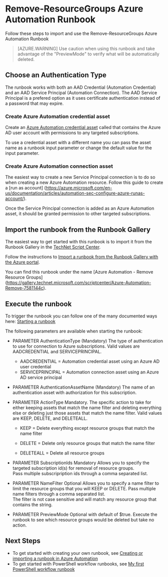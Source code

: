 <properties
   pageTitle="Remove-ResourceGroups Azure Automation Runbook"
   description="This Azure Automation runbook can be used for removing resource groups across Azure subscriptions using a combination of filters and rules. You can run across multiple subscriptions, delete all resource groups, or run in preview mode."
   services="automation"
   documentationCenter=""
   authors="nwcadence"
   manager=""
   editor=""/>

<tags
   ms.service="automation"
   ms.devlang="na"
   ms.topic="article"
   ms.tgt_pltfrm="na"
   ms.workload="infrastructure-services"
   ms.date="05/11/2016"
   ms.author="TechNet@nwcadence.com"/>

# Remove-ResourceGroups Azure Automation Runbook

Follow these steps to import and use the Remove-ResourceGroups Azure Automation Runbook 

>[AZURE.WARNING] Use caution when using this runbook and take advantage of the "PreviewMode" to verify what will be automatically deleted.

## Choose an Authentication Type
The runbook works with both an AAD Credential (Automation Credential) and an AAD Service Principal (Automation Connection).  The AAD Service Principal is a prefered option as it uses certificate authentication instead of a password that may expire.

### Create Azure Automation credential asset
Create an [Azure Automation credential asset](automation-credentials.md) called that contains the Azure AD user account with permissions to any targeted subscriptions.  

To use a credential asset with a different name you can pass the asset name as a runbook input parameter or change the default value for the input parameter.

### Create Azure Automation connection asset
The easiest way to create a new Service Principal connection is to do so when creating a new Azure Automation resource. Follow this guide to create a [run as account] (https://azure.microsoft.com/en-us/documentation/articles/automation-sec-configure-azure-runas-account/).

Once the Service Principal connection is added as an Azure Automation asset, it should be granted permission to other targeted subscriptions.


## Import the runbook from the Runbook Gallery

The easiest way to get started with this runbook is to import it from the Runbook Gallery in the [TechNet Script Center](http://gallery.technet.microsoft.com/).

Follow the instructions to [Import a runbook from the Runbook Gallery with the Azure portal](runbooks-in-runbook-gallery.md).

You can find this runbook under the name [Azure Automation - Remove Resource Groups] (https://gallery.technet.microsoft.com/scriptcenter/Azure-Automation-Remove-7581144c).


## Execute the runbook

To trigger the runbook you can follow one of the many documented ways here: [Starting a runbook](automation-starting-a-runbook.md)

The following parameters are available when starting the runbook:

-   PARAMETER AuthenticationType (Mandatory)
	The type of authentication to use for connection to Azure subscriptions.
	Valid values are AADCREDENTIAL and SERVICEPRINCIPAL.
    - AADCREDENTIAL = Automation credential asset using an Azure AD user credential
    - SERVICEPRINCIPAL = Automation connection asset using an Azure AD service principal

-   PARAMETER AuthenticationAssetName (Mandatory)
    The name of an authentication asset with authorization for this subscription. 

-   PARAMETER ActionType Mandatory. The specific action to take for either
    keeping assets that match the name filter and deleting everything else or
    deleting just those assets that match the name filter. Valid values are
    KEEP, DELETE, and DELETEALL.

    -   KEEP = Delete everything except resource groups that match the name
        filter

    -   DELETE = Delete only resource groups that match the name filter

    -   DELETEALL = Delete all resource groups

-   PARAMETER SubscriptionIds Mandatory Allows you to specify the targeted
    subscription id(s) for removal of resource groups.  
    Pass multiple subscripription ids through a comma separated list.

-   PARAMETER NameFilter Optional Allows you to specify a name filter to limit
    the resource groups that you will KEEP or DELETE. Pass multiple name filters
    through a comma separated list.  
    The filter is not case sensitive and will match any resource group that
    contains the string.

-   PARAMETER PreviewMode Optional with default of $true. Execute the runbook
    to see which resource groups would be deleted but take no action.


## Next Steps
-   To get started with creating your own runbook, see [Creating or importing a runbook in Azure Automation](automation-creating-importing-runbook.md)
-	To get started with PowerShell workflow runbooks, see [My first PowerShell workflow runbook](automation-first-runbook-textual.md)

